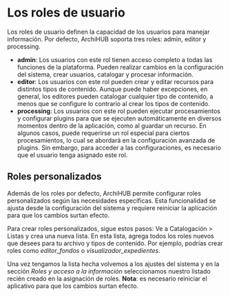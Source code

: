 # Los roles de usuario

Los roles de usuario definen la capacidad de los usuarios para manejar información. Por defecto, ArchiHUB soporta tres roles: admin, editor y processing.

- __admin__: Los usuarios con este rol tienen acceso completo a todas las funciones de la plataforma. Pueden realizar cambios en la configuración del sistema, crear usuarios, catalogar y procesar información.
- __editor__: Los usuarios con este rol pueden crear y editar recursos para distintos tipos de contenido. Aunque puede haber excepciones, en general, los editores pueden catalogar cualquier tipo de contenido, a menos que se configure lo contrario al crear los tipos de contenido.
- __processing__: Los usuarios con este rol pueden ejecutar procesamientos y configurar plugins para que se ejecuten automáticamente en diversos momentos dentro de la aplicación, como al guardar un recurso. En algunos casos, puede requerirse un rol especial para ciertos procesamientos, lo cual se abordará en la configuración avanzada de plugins. Sin embargo, para acceder a las configuraciones, es necesario que el usuario tenga asignado este rol.

## Roles personalizados

Además de los roles por defecto, ArchiHUB permite configurar roles personalizados según las necesidades específicas. Esta funcionalidad se ajusta desde la configuración del sistema y requiere reiniciar la aplicación para que los cambios surtan efecto.

Para crear roles personalizados, sigue estos pasos: Ve a Catalogación > Listas y crea una nueva lista. En esta lista, agrega todos los roles nuevos que desees para tu archivo y tipos de contenido. Por ejemplo, podrías crear roles como *editor_fondos* o *visualizador_expedientes*.

Una vez tengamos la lista hecha volvemos a los ajustes del sistema y en la sección *Roles y acceso a la información* seleccionamos nuestro listado recién creado en la asignación de roles. __Nota__: es necesario reiniciar el aplicativo para que los cambios surtan efecto.